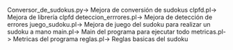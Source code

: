 Conversor_de_sudokus.py-> Mejora de conversión de sudokus
clpfd.pl-> Mejora de librería clpfd
deteccion_errrores.pl-> Mejora de detección de errores
juego_sudoku.pl-> Mejora de juego del sudoku para realizar un sudoku a mano
main.pl-> Main del programa para ejecutar todo
metricas.pl-> Metricas del programa
reglas.pl-> Reglas basicas del sudoku
